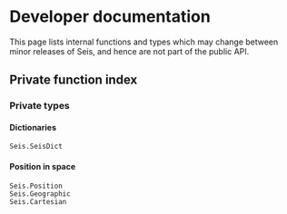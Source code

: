 # Developer documentation

This page lists internal functions and types which may change between
minor releases of Seis, and hence are not part of the public API.

## Private function index

### Private types

#### Dictionaries
```@docs
Seis.SeisDict
```

#### Position in space
```@docs
Seis.Position
Seis.Geographic
Seis.Cartesian
```

